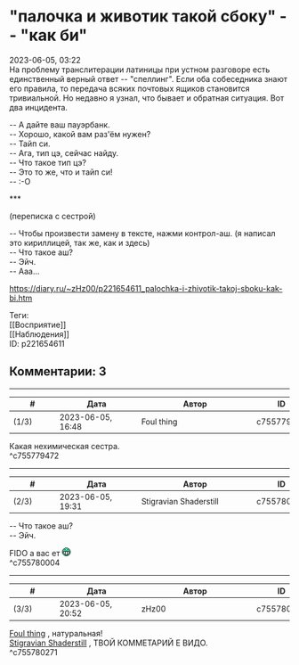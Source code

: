 "палочка и животик такой сбоку" -- "как би"
===========================================

  
2023-06-05, 03:22  
 На проблему транслитерации латиницы при устном разговоре есть единственный верный ответ -- "спеллинг". Если оба собеседника знают его правила, то передача всяких почтовых ящиков становится тривиальной. Но недавно я узнал, что бывает и обратная ситуация. Вот два инцидента.   
   
 -- А дайте ваш пауэрбанк.   
 -- Хорошо, какой вам раз'ём нужен?   
 -- Тайп си.   
 -- Ага, тип цэ, сейчас найду.   
 -- Что такое тип цэ?   
 -- Это то же, что и тайп си!   
 -- :-О   
   
 \*\*\*   
   
 (переписка с сестрой)   
   
 -- Чтобы произвести замену в тексте, нажми контрол-аш. (я написал это кириллицей, так же, как и здесь)   
 -- Что такое аш?   
 -- Эйч.   
 -- Ааа...   
  
<https://diary.ru/~zHz00/p221654611_palochka-i-zhivotik-takoj-sboku-kak-bi.htm>  
  
Теги:  
[[Восприятие]]  
[[Наблюдения]]  
ID: p221654611  


Комментарии: 3
--------------

  


---



|         #         |              Дата              |                     Автор                     |           ID           |
| --- | --- | --- | --- |
| (1/3) | 2023-06-05, 16:48 | Foul thing | c755779472 |

  
 Какая нехимическая сестра.   
 ^c755779472

---



|         #         |              Дата              |                     Автор                     |           ID           |
| --- | --- | --- | --- |
| (2/3) | 2023-06-05, 19:31 | Stigravian Shaderstill | c755780004 |

  
  -- Что такое аш?   
 -- Эйч.    
   
 FIDO а вас ет ![:D](pics/1131.gif)   
 ^c755780004

---



|         #         |              Дата              |                     Автор                     |           ID           |
| --- | --- | --- | --- |
| (3/3) | 2023-06-05, 20:52 | zHz00 | c755780271 |

  
  [Foul thing](https://foulthing.diary.ru "Temporary Internet Flies")  , натуральная!   
  [Stigravian Shaderstill](https://stigravian.diary.ru "Science, Death, Rock-n-Roll")  , ТВОЙ КОММЕТАРИЙ Е ВИДО.   
 ^c755780271